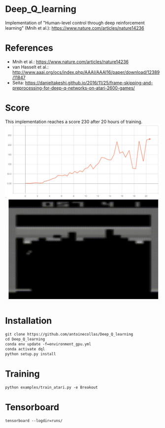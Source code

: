 # Deep_Q_learning
Implementation of "Human-level control through deep reinforcement learning" (Mnih et al.): https://www.nature.com/articles/nature14236

# References
- Mnih et al.: https://www.nature.com/articles/nature14236
- van Hasselt et al.: http://www.aaai.org/ocs/index.php/AAAI/AAAI16/paper/download/12389/11847
- Seita: https://danieltakeshi.github.io/2016/11/25/frame-skipping-and-preprocessing-for-deep-q-networks-on-atari-2600-games/

# Score
This implementation reaches a score 230 after 20 hours of training.
![Alt text](images/score.png "Score")
![Alt text](images/play.gif "Play")

# Installation
```
git clone https://github.com/antoinecollas/Deep_Q_learning
cd Deep_Q_learning
conda env update -f=environment_gpu.yml
conda activate dql
python setup.py install
```

# Training
```
python examples/train_atari.py -e Breakout
```

# Tensorboard
```
tensorboard --logdir=runs/
```